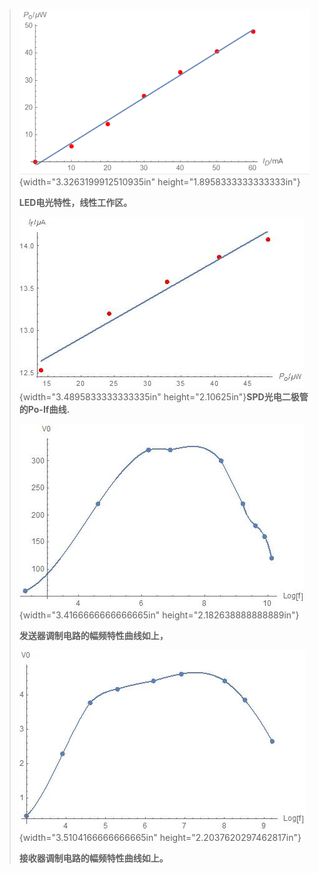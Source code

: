 > ![](pandoc_images2/media/image1.png){width="3.3263199912510935in"
> height="1.8958333333333333in"}
>
> **LED电光特性，线性工作区。**
>
> ![](pandoc_images2/media/image2.jpg){width="3.4895833333333335in"
> height="2.10625in"}**SPD光电二极管的Po-If曲线.**
>
> ![](pandoc_images2/media/image3.jpg){width="3.4166666666666665in"
> height="2.182638888888889in"}
>
> **发送器调制电路的幅频特性曲线如上，**
>
> ![](pandoc_images2/media/image4.jpg){width="3.5104166666666665in"
> height="2.2037620297462817in"}
>
> **接收器调制电路的幅频特性曲线如上。**
